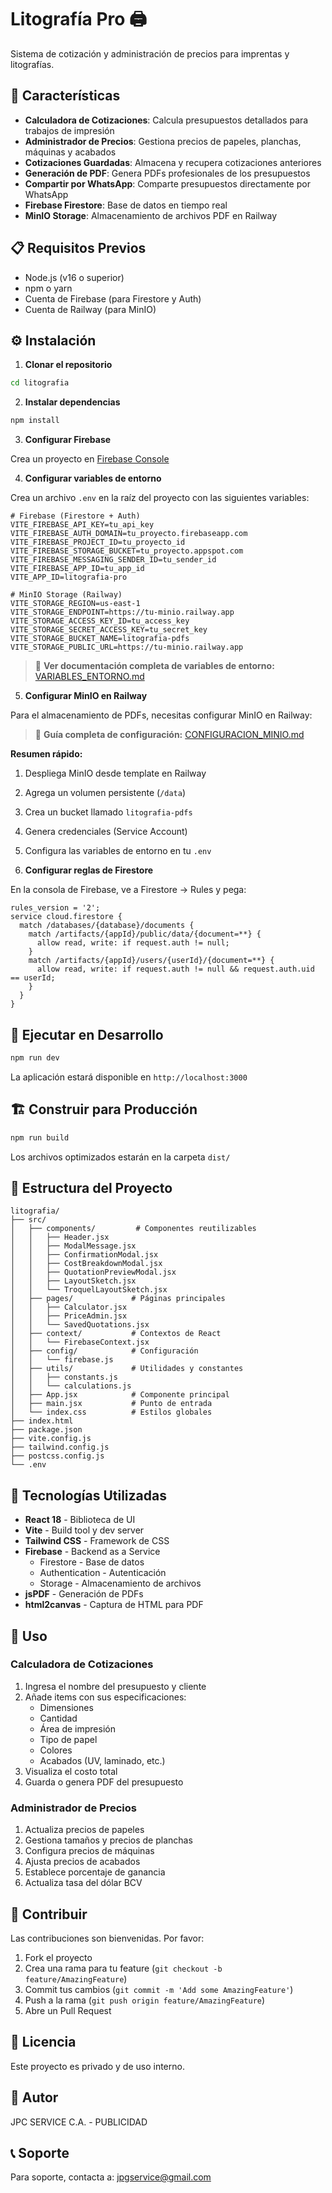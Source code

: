 # Litografía Pro 🖨️

Sistema de cotización y administración de precios para imprentas y litografías.

## 🚀 Características

- **Calculadora de Cotizaciones**: Calcula presupuestos detallados para trabajos de impresión
- **Administrador de Precios**: Gestiona precios de papeles, planchas, máquinas y acabados
- **Cotizaciones Guardadas**: Almacena y recupera cotizaciones anteriores
- **Generación de PDF**: Genera PDFs profesionales de los presupuestos
- **Compartir por WhatsApp**: Comparte presupuestos directamente por WhatsApp
- **Firebase Firestore**: Base de datos en tiempo real
- **MinIO Storage**: Almacenamiento de archivos PDF en Railway

## 📋 Requisitos Previos

- Node.js (v16 o superior)
- npm o yarn
- Cuenta de Firebase (para Firestore y Auth)
- Cuenta de Railway (para MinIO)

## ⚙️ Instalación

1. **Clonar el repositorio**

```bash
cd litografia
```

2. **Instalar dependencias**

```bash
npm install
```

3. **Configurar Firebase**

Crea un proyecto en [Firebase Console](https://console.firebase.google.com/)

4. **Configurar variables de entorno**

Crea un archivo `.env` en la raíz del proyecto con las siguientes variables:

```env
# Firebase (Firestore + Auth)
VITE_FIREBASE_API_KEY=tu_api_key
VITE_FIREBASE_AUTH_DOMAIN=tu_proyecto.firebaseapp.com
VITE_FIREBASE_PROJECT_ID=tu_proyecto_id
VITE_FIREBASE_STORAGE_BUCKET=tu_proyecto.appspot.com
VITE_FIREBASE_MESSAGING_SENDER_ID=tu_sender_id
VITE_FIREBASE_APP_ID=tu_app_id
VITE_APP_ID=litografia-pro

# MinIO Storage (Railway)
VITE_STORAGE_REGION=us-east-1
VITE_STORAGE_ENDPOINT=https://tu-minio.railway.app
VITE_STORAGE_ACCESS_KEY_ID=tu_access_key
VITE_STORAGE_SECRET_ACCESS_KEY=tu_secret_key
VITE_STORAGE_BUCKET_NAME=litografia-pdfs
VITE_STORAGE_PUBLIC_URL=https://tu-minio.railway.app
```

> 📖 **Ver documentación completa de variables de entorno:** [VARIABLES_ENTORNO.md](./VARIABLES_ENTORNO.md)

5. **Configurar MinIO en Railway**

Para el almacenamiento de PDFs, necesitas configurar MinIO en Railway:

> 📖 **Guía completa de configuración:** [CONFIGURACION_MINIO.md](./CONFIGURACION_MINIO.md)

**Resumen rápido:**

1. Despliega MinIO desde template en Railway
2. Agrega un volumen persistente (`/data`)
3. Crea un bucket llamado `litografia-pdfs`
4. Genera credenciales (Service Account)
5. Configura las variables de entorno en tu `.env`

6. **Configurar reglas de Firestore**

En la consola de Firebase, ve a Firestore → Rules y pega:

```
rules_version = '2';
service cloud.firestore {
  match /databases/{database}/documents {
    match /artifacts/{appId}/public/data/{document=**} {
      allow read, write: if request.auth != null;
    }
    match /artifacts/{appId}/users/{userId}/{document=**} {
      allow read, write: if request.auth != null && request.auth.uid == userId;
    }
  }
}
```

## 🏃 Ejecutar en Desarrollo

```bash
npm run dev
```

La aplicación estará disponible en `http://localhost:3000`

## 🏗️ Construir para Producción

```bash
npm run build
```

Los archivos optimizados estarán en la carpeta `dist/`

## 📁 Estructura del Proyecto

```
litografia/
├── src/
│   ├── components/         # Componentes reutilizables
│   │   ├── Header.jsx
│   │   ├── ModalMessage.jsx
│   │   ├── ConfirmationModal.jsx
│   │   ├── CostBreakdownModal.jsx
│   │   ├── QuotationPreviewModal.jsx
│   │   ├── LayoutSketch.jsx
│   │   └── TroquelLayoutSketch.jsx
│   ├── pages/             # Páginas principales
│   │   ├── Calculator.jsx
│   │   ├── PriceAdmin.jsx
│   │   └── SavedQuotations.jsx
│   ├── context/           # Contextos de React
│   │   └── FirebaseContext.jsx
│   ├── config/            # Configuración
│   │   └── firebase.js
│   ├── utils/             # Utilidades y constantes
│   │   ├── constants.js
│   │   └── calculations.js
│   ├── App.jsx            # Componente principal
│   ├── main.jsx           # Punto de entrada
│   └── index.css          # Estilos globales
├── index.html
├── package.json
├── vite.config.js
├── tailwind.config.js
├── postcss.config.js
└── .env
```

## 🎨 Tecnologías Utilizadas

- **React 18** - Biblioteca de UI
- **Vite** - Build tool y dev server
- **Tailwind CSS** - Framework de CSS
- **Firebase** - Backend as a Service
  - Firestore - Base de datos
  - Authentication - Autenticación
  - Storage - Almacenamiento de archivos
- **jsPDF** - Generación de PDFs
- **html2canvas** - Captura de HTML para PDF

## 📝 Uso

### Calculadora de Cotizaciones

1. Ingresa el nombre del presupuesto y cliente
2. Añade items con sus especificaciones:
   - Dimensiones
   - Cantidad
   - Área de impresión
   - Tipo de papel
   - Colores
   - Acabados (UV, laminado, etc.)
3. Visualiza el costo total
4. Guarda o genera PDF del presupuesto

### Administrador de Precios

1. Actualiza precios de papeles
2. Gestiona tamaños y precios de planchas
3. Configura precios de máquinas
4. Ajusta precios de acabados
5. Establece porcentaje de ganancia
6. Actualiza tasa del dólar BCV

## 🤝 Contribuir

Las contribuciones son bienvenidas. Por favor:

1. Fork el proyecto
2. Crea una rama para tu feature (`git checkout -b feature/AmazingFeature`)
3. Commit tus cambios (`git commit -m 'Add some AmazingFeature'`)
4. Push a la rama (`git push origin feature/AmazingFeature`)
5. Abre un Pull Request

## 📄 Licencia

Este proyecto es privado y de uso interno.

## 👥 Autor

JPC SERVICE C.A. - PUBLICIDAD

## 📞 Soporte

Para soporte, contacta a: jpgservice@gmail.com
